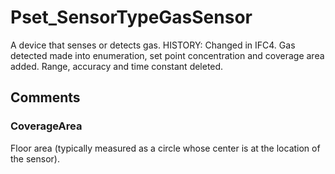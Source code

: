 # Pset_SensorTypeGasSensor

A device that senses or detects gas. HISTORY: Changed in <!-- end of definition -->IFC4. Gas detected made into enumeration, set point concentration and coverage area added. Range, accuracy and time constant deleted.


## Comments

### CoverageArea

Floor area (typically measured as a circle whose center is at the location of the sensor).

